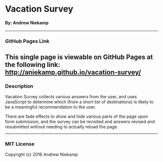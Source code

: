 # Vacation Survey
#### By: Andrew Niekamp
------
### GitHub Pages Link
This single page is viewable on GitHub Pages at the following link:
http://aniekamp.github.io/vacation-survey/
------
### Description
Vacation Survey collects various answers from the user, and uses JavaScript to determine which (from a short list of destinations) is likely to be a meaningful recommendation to the user.

There are fade effects to show and hide various parts of the page upon form submission, and the survey can be revisited and answers revised and resubmitted without needing to actually reload the page.

------
### MIT License

Copyright (c) 2016 Andrew Niekamp
